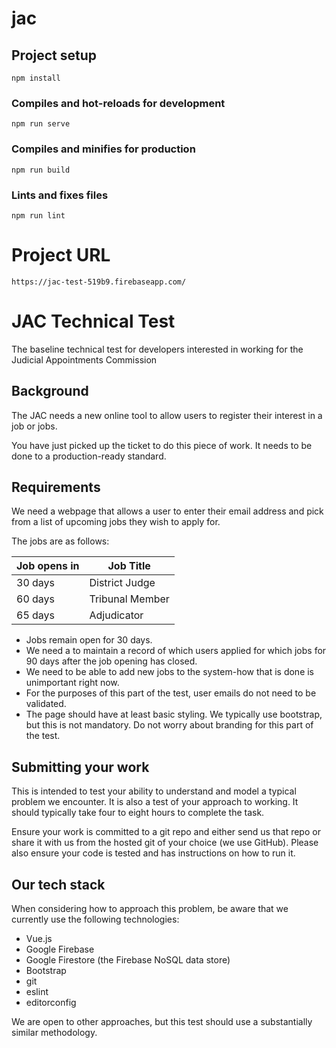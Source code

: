 # jac

## Project setup
```
npm install
```

### Compiles and hot-reloads for development
```
npm run serve
```

### Compiles and minifies for production
```
npm run build
```

### Lints and fixes files
```
npm run lint
```

# Project URL
```
https://jac-test-519b9.firebaseapp.com/
```

# JAC Technical Test
The baseline technical test for developers interested in working for the Judicial Appointments Commission

## Background

The JAC needs a new online tool to allow users to register their interest in a job or jobs.

You have just picked up the ticket to do this piece of work. It needs to be done to a production-ready standard.

## Requirements

We need a webpage that allows a user to enter their email address and pick from a list of upcoming jobs they wish to apply for.

The jobs are as follows:

| Job opens in | Job Title |
| --- | --- |
| 30 days | District Judge |
| 60 days | Tribunal Member |
| 65 days | Adjudicator |

+ Jobs remain open for 30 days.
+ We need a to maintain a record of which users applied for which jobs for 90 days after the job opening has closed.
+ We need to be able to add new jobs to the system-how that is done is unimportant right now.
+ For the purposes of this part of the test, user emails do not need to be validated.
+ The page should have at least basic styling.  We typically use bootstrap, but this is not mandatory.  Do not worry about
    branding for this part of the test.

## Submitting your work

This is intended to test your ability to understand and model a typical problem we encounter.  It is also a test of your
approach to working.  It should typically take four to eight hours to complete the task.

Ensure your work is committed to a git repo and either send us that repo or share it with us from the hosted git of your choice
(we use GitHub).  Please also ensure your code is tested and has instructions on how to run it.

## Our tech stack

When considering how to approach this problem, be aware that we currently use the following technologies:

+ Vue.js
+ Google Firebase
+ Google Firestore (the Firebase NoSQL data store)
+ Bootstrap
+ git
+ eslint
+ editorconfig

We are open to other approaches, but this test should use a substantially similar methodology.
